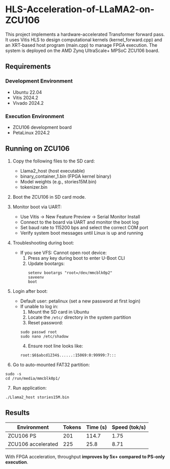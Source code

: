 # HLS-Acceleration-of-LLaMA2-on-ZCU106

This project implements a hardware-accelerated Transformer forward pass.
It uses Vitis HLS to design computational kernels (kernel_forward.cpp) and an XRT-based host program (main.cpp) to manage FPGA execution. The system is deployed on the AMD Zynq UltraScale+ MPSoC ZCU106 board.

## Requirements

### Development Environment

- Ubuntu 22.04
- Vitis 2024.2
- Vivado 2024.2

### Execution Environment

- ZCU106 development board
- PetaLinux 2024.2

## Running on ZCU106

1. Copy the following files to the SD card:
    - Llama2_host (host executable)
    - binary_container_1.bin (FPGA kernel binary)
    - Model weights (e.g., stories15M.bin)
    - tokenizer.bin

2. Boot the ZCU106 in SD card mode.

3. Monitor boot via UART:
    - Use Vitis → New Feature Preview → Serial Monitor Install
    - Connect to the board via UART and monitor the boot log
    - Set baud rate to 115200 bps and select the correct COM port
    - Verify system boot messages until Linux is up and running

4. Troubleshooting during boot:
    - If you see VFS: Cannot open root device:
      1. Press any key during boot to enter U-Boot CLI
      2. Update bootargs:
          ```
          setenv bootargs "root=/dev/mmcblk0p2"
          saveenv
          boot
          ```

5. Login after boot:
    - Default user: petalinux (set a new password at first login)
    - If unable to log in:
      1. Mount the SD card in Ubuntu
      2. Locate the ```/etc/``` directory in the system partition
      3. Reset password:
        ```
        sudo passwd root
        sudo nano /etc/shadow
        ```
      4. Ensure root line looks like:
        ```
        root:$6$abcd1234$......:15069:0:99999:7:::
        ```

6. Go to auto-mounted FAT32 partition:
  ```
  sudo -s
  cd /run/media/mmcblk0p1/
  ```

7. Run application:
  ```
  ./Llama2_host stories15M.bin
  ```

## Results

| Environment | Tokens | Time (s) | Speed (tok/s) |
| ----------- | ------ | -------- | ------------- |
| ZCU106 PS   | 201    | 114.7    | 1.75          |
| ZCU106 accelerated | 225    | 25.8     | 8.71          |

With FPGA acceleration, throughput **improves by 5x+ compared to PS-only execution**.
